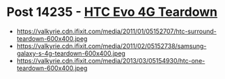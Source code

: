 # Post 14235 - [HTC Evo 4G Teardown](https://www.ifixit.com/News/14235/htc-evo-4g-teardown)

- https://valkyrie.cdn.ifixit.com/media/2011/01/05152707/htc-surround-teardown-600x400.jpeg
- https://valkyrie.cdn.ifixit.com/media/2011/02/05152738/samsung-galaxy-s-4g-teardown-600x400.jpeg
- https://valkyrie.cdn.ifixit.com/media/2013/03/05154930/htc-one-teardown-600x400.jpeg
